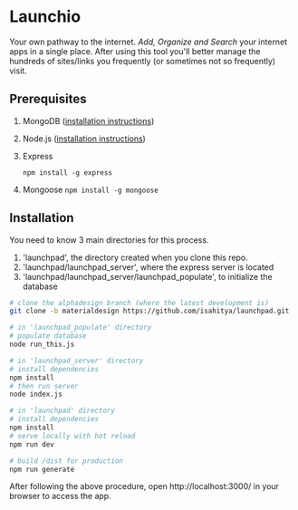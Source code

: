 # Launchio

Your own pathway to the internet.
_Add, Organize and Search_ your internet apps in a single place.
After using this tool you'll better manage the hundreds of sites/links you frequently (or sometimes not so frequently) visit.

## Prerequisites

1.  MongoDB ([installation instructions](https://docs.mongodb.com/manual/administration/install-community/))
2.  Node.js ([installation instructions](https://docs.npmjs.com/downloading-and-installing-node-js-and-npm))
3.  Express

        npm install -g express

4.  Mongoose
    `npm install -g mongoose`

## Installation

You need to know 3 main directories for this process.

1. 'launchpad', the directory created when you clone this repo.
2. 'launchpad/launchpad_server', where the express server is located
3. 'launchpad/launchpad_server/launchpad_populate', to initialize the database

```bash
# clone the alphadesign branch (where the latest development is)
git clone -b materialdesign https://github.com/isahitya/launchpad.git

# in 'launchpad_populate' directory
# populate database
node run_this.js

# in 'launchpad_server' directory
# install dependencies
npm install
# then run server
node index.js

# in 'launchpad' directory
# install dependencies
npm install
# serve locally with hot reload
npm run dev

# build /dist for production
npm run generate

```

After following the above procedure, open http://localhost:3000/ in your browser to access the app.
